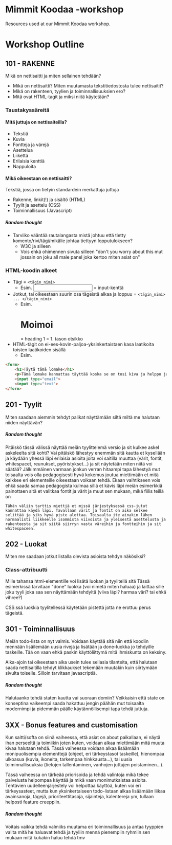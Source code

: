 # Mimmit Koodaa -workshop
Resources used at our Mimmit Koodaa workshop.


# Workshop Outline

## 101 - RAKENNE
Mikä on nettisaitti ja miten sellainen tehdään?
- Mikä on nettisaitti? Miten muutamasta tekstitiedostosta tulee nettisaitit?
- Mikä on rakenteen, tyylien ja toiminnallisuuksien ero?
- Mitä ovat HTML-tagit ja miksi niitä käytetään?


### Taustakyssäreitä

#### Mitä juttuja on nettisaiteilla?
- Tekstiä
- Kuvia
- Fontteja ja värejä
- Asettelua
- Liikettä
- Erilaisia kenttiä
- Nappuloita

#### Mikä oikeestaan on nettisaitti?
Tekstiä, jossa on tietyin standardein merkattuja juttuja
- Rakenne, linkit(!) ja sisältö (HTML)
- Tyylit ja asettelu (CSS)
- Toiminnallisuus (Javascript)

##### Random thought
- Tarviiko vääntää rautalangasta mistä johtuu että tietty komento/rivi/tägi/mikälie johtaa tiettyyn lopputulokseen?
    - W3C ja silleen
    - Vois ehkä ohimennen sivuta silleen "don't you worry about this mut jossain on joku all male panel joka kertoo miten asiat on"

### HTML-koodin alkeet

- Tägi = `<tägin_nimi>`
    - Esim. <input> = input-kenttä
- Jotkut, tai oikeestaan suurin osa tägeistä alkaa ja loppuu = `<tägin_nimi> ... </tägin_nimi>`
    - Esim. <h1>Moimoi</h1> = heading 1 = 1. tason otsikko
- HTML-tägit on ei-ees-kovin-paljoa-yksinkertaistaen kasa laatikoita toisten laatikoiden sisällä
    - Esim.
```HTML
<form>
    <h1>Täytä tämä lomake</h1>
    <p>Tämä lomake kannattaa täyttää koska se on tosi kiva ja helppo ja lyhyt täyttää</p>
    <input type="email">
    <input type="text">
</form>
```    

## 201 - Tyylit
Miten saadaan aiemmin tehdyt palikat näyttämään siltä miltä me halutaan niiden näyttävän?

##### Random thought
Pitäiskö tässä välissä näyttää meiän tyylittelemä versio ja sit kulkee askel askeleelta sitä kohti? Vai pitäiskö lähestyy enemmän sitä kautta et kysellään ja käydään yhessä läpi erilaisia asioita joita voi saitilla muuttaa (värit, fontit, whitespacet, reunukset, pyöristykset...) ja sit näytetään miten niitä voi säätää? Jälkimmäinen varmaan jonkun verran hitaampi tapa lähestyä mut toisaalta vois olla pedagogisesti hyvä kokemus joutua miettimään et mitä kaikkee eri elementeille oikeestaan voikaan tehdä. Ekaan vaihtikseen vois ehkä saada samaa pedagogista kulmaa sillä et kävis läpi meiän esimerkkiä painottaen sitä et valitkaa fontit ja värit ja muut sen mukaan, mikä fiilis teillä on

```
Tähän väliin tarttis miettiä et missä järjestyksessä css-jutut kannattaa käydä läpi. Tavallaan värit ja fontit on aika selkee selittää ja siks hyvä piste alottaa. Toisaalta ite ainakin lähen normaalisti liikkeelle isommista viivoista ja yleisestä asettelusta ja rakenteesta ja sit siitä siirryn vasta väreihin ja fontteihin ja sit whitespaceen.
```

## 202 - Luokat
Miten me saadaan jotkut listalla olevista asioista tehdyn näkösiksi?

### Class-attribuutti
Mille tahansa html-elementille voi lisätä luokan ja tyylitellä sitä
Tässä esimerkissä tarvitaan "done" luokka (voi nimetä miten haluaa) ja laittaa sille joku tyyli joka saa sen näyttämään tehdyltä (viiva läpi? harmaa väri? tai ehkä vihree?)

CSS:ssä luokkia tyylitellessä käytetään pistettä jotta ne erottuu perus tägeistä.

## 301 - Toiminnallisuus
Meiän todo-lista on nyt valmis. Voidaan käyttää sitä niin että koodiin mennään lisäilemään uusia rivejä ja lisätään ja done-luokka jo tehdyille taskeille. Tää on vaan ehkä paskin käyttöliittymä mitä ihmiskunta on keksiny.

Aika-ajoin tai oikeestaan aika usein tulee sellasia tilanteita, että halutaan saada nettisaitilla tehdyt klikkaukset tekemään muutakin kuin siirtymään sivulta toiselle. Silloin tarvitaan javascriptiä.

##### Random thought
Halutaanko tehdä staten kautta vai suoraan domiin? Veikkaisin että state on konseptina vaikeempi saada hakattuu jengin päähän mut toisaalta modernimpi ja pidemmän päälle käytännöllisempi tapa tehdä juttuja.

## 3XX - Bonus features and customisation
Kun saitti/softa on siinä vaiheessa, että asiat on about paikallaan, ei näytä ihan perseeltä ja toimiikin joten kuten, voidaan alkaa miettimään mitä muuta kivaa halutaan tehdä. Tässä vaiheessa voidaan alkaa lisäämään monipuolisempia elementtejä (ohjeet, eri tärkeystasot taskeille), hienompaa ulkoasua (kuvia, ikoneita, tarkempaa hinkkausta...), tai uusia toiminnallisuuksia (tietojen tallentaminen, vanhojen juttujen poistaminen...).

Tässä vaiheessa on tärkeää priorisoida ja tehdä valintoja mikä tekee palvelusta helpompaa käyttää ja mikä vaan monimutkaistaa asioita. Tehtävien uudelleenjärjestely voi helpottaa käyttöä, kuten voi eri tärkeysasteet, mutta kun yksinkertaiseen todo-listaan alkaa lisäämään liikaa avainsanoja, tägejä, prioriteettitasoja, sijainteja, kalentereja ym, tullaan helposti feature creeppiin.

##### Random thought
Voitais vaikka tehdä valmiiks muutama eri toiminnallisuus ja antaa tyyppien valita mitä he haluavat tehdä ja tyyliin mennä pienempiin ryhmiin sen mukaan mitä kukakin haluu tehdä tmv